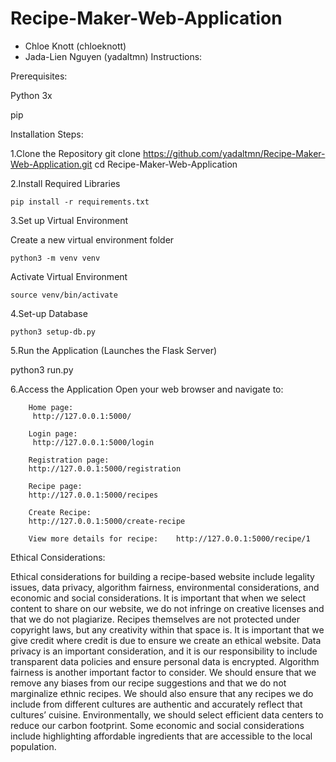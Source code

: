 # Recipe-Maker-Web-Application
- Chloe Knott (chloeknott)
- Jada-Lien Nguyen (yadaltmn)
Instructions:

Prerequisites: 

Python 3x
    
pip 

Installation Steps:

1.Clone the Repository
    git clone https://github.com/yadaltmn/Recipe-Maker-Web-Application.git
    cd Recipe-Maker-Web-Application

2.Install Required Libraries

`pip install -r requirements.txt`

3.Set up Virtual Environment

Create a new virtual environment folder

    python3 -m venv venv
Activate Virtual Environment 

    source venv/bin/activate

4.Set-up Database

    python3 setup-db.py

5.Run the Application (Launches the Flask Server)

python3 run.py

6.Access the Application 
        Open your web browser and navigate to:

        Home page:
         http://127.0.0.1:5000/

        Login page:
         http://127.0.0.1:5000/login

        Registration page: 
        http://127.0.0.1:5000/registration 

        Recipe page: 
        http://127.0.0.1:5000/recipes 

        Create Recipe:
        http://127.0.0.1:5000/create-recipe 

        View more details for recipe:    http://127.0.0.1:5000/recipe/1 

Ethical Considerations:

Ethical considerations for building a recipe-based website include legality issues, data privacy, algorithm fairness, environmental considerations, and economic and social considerations. It is important that when we select content to share on our website, we do not infringe on creative licenses and that we do not plagiarize. Recipes themselves are not protected under copyright laws, but any creativity within that space is. It is important that we give credit where credit is due to ensure we create an ethical website. Data privacy is an important consideration, and it is our responsibility to include transparent data policies and ensure personal data is encrypted. Algorithm fairness is another important factor to consider. We should ensure that we remove any biases from our recipe suggestions and that we do not marginalize ethnic recipes. We should also ensure that any recipes we do include from different cultures are authentic and accurately reflect that cultures’ cuisine. Environmentally, we should select efficient data centers to reduce our carbon footprint. Some economic and social considerations include highlighting affordable ingredients that are accessible to the local population. 
